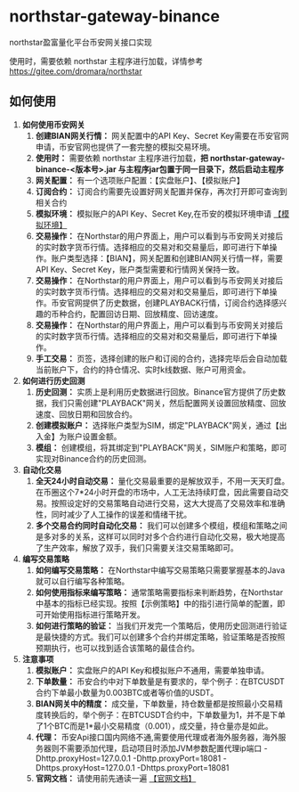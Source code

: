 # northstar-gateway-binance

northstar盈富量化平台币安网关接口实现

使用时，需要依赖 northstar 主程序进行加载，详情参考 https://gitee.com/dromara/northstar

## 如何使用


1. **如何使用币安网关**
   1. **创建BIAN网关行情：** 网关配置中的API Key、Secret Key需要在币安官网申请，币安官网也提供了一套完整的模拟交易环境。
   2. **使用时：** 需要依赖 northstar 主程序进行加载，**把 northstar-gateway-binance-<版本号>.jar 与主程序jar包置于同一目录下，然后启动主程序**
   3. **网关配置：** 有一个选项账户配置：【实盘账户】、【模拟账户】
   4. **订阅合约：**  订阅合约需要先设置好网关配置并保存，再次打开即可查询到相关合约
   5. **模拟环境：** 模拟账户的API Key、Secret Key,在币安的模拟环境申请  [【模拟环境】](https://testnet.binancefuture.com/)  
   6. **交易操作：** 在Northstar的用户界面上，用户可以看到与币安网关对接后的实时数字货币行情。选择相应的交易对和交易量后，即可进行下单操作。账户类型选择：【BIAN】，网关配置和创建BIAN网关行情一样，需要API Key、Secret Key，账户类型需要和行情网关保持一致。
   7. **交易操作：** 在Northstar的用户界面上，用户可以看到与币安网关对接后的实时数字货币行情。选择相应的交易对和交易量后，即可进行下单操作。币安官网提供了历史数据，创建PLAYBACK行情，订阅合约选择感兴趣的币种合约，配置回访日期、回放精度、回访速度。
   8. **交易操作：** 在Northstar的用户界面上，用户可以看到与币安网关对接后的实时数字货币行情。选择相应的交易对和交易量后，即可进行下单操作。
   9. **手工交易：** 页签，选择创建的账户和订阅的合约，选择完毕后会自动加载当前账户下，合约的持仓情况、实时k线数据、账户可用资金。
2. **如何进行历史回测**
   1. **历史回测：** 实质上是利用历史数据进行回放。Binance官方提供了历史数据，我们只需创建"PLAYBACK"网关，然后配置网关设置回放精度、回放速度、回放日期和回放合约。
   2. **创建模拟账户：** 选择账户类型为SIM，绑定"PLAYBACK"网关，通过【出入金】为账户设置金额。
   3. **模组：** 创建模组，将其绑定到"PLAYBACK"网关，SIM账户和策略，即可实现对Binance合约的历史回测。
3. **自动化交易**
   1. **全天24小时自动交易：** 量化交易最重要的是解放双手，不用一天天盯盘。在币圈这个7*24小时开盘的市场中，人工无法持续盯盘，因此需要自动交易。按照设定好的交易策略自动进行交易，这大大提高了交易效率和准确性，同时减少了人工操作的误差和情绪干扰。
   2. **多个交易合约同时自动化交易：** 我们可以创建多个模组，模组和策略之间是多对多的关系，这样可以同时对多个合约进行自动化交易，极大地提高了生产效率，解放了双手，我们只需要关注交易策略即可。
4. **编写交易策略**
   1. **如何编写交易策略：** 在Northstar中编写交易策略只需要掌握基本的Java就可以自行编写各种策略。
   2. **如何使用指标来编写策略：** 通常策略需要指标来判断趋势，在Northstar中基本的指标已经实现。按照【示例策略】中的指引进行简单的配置，即可开始使用指标进行策略开发。
   3. **如何进行策略的验证：** 当我们开发完一个策略后，使用历史回测进行验证是最快捷的方式。我们可以创建多个合约并绑定策略，验证策略是否按照预期执行，也可以找到适合该策略的最佳合约。
5. **注意事项**
   1. **模拟账户：** 实盘账户的API Key和模拟账户不通用，需要单独申请。
   2. **下单数量：** 币安合约中对下单数量是有要求的，举个例子：在BTCUSDT合约下单最小数量为0.003BTC或者等价值的USDT。
   3. **BIAN网关中的精度：** 成交量，下单数量，持仓数量都是按照最小交易精度转换后的，举个例子：在BTCUSDT合约中，下单数量为1，并不是下单了1个BTC而是1*最小交易精度（0.001），成交量，持仓量亦是如此。
   4. **代理：** 币安Api接口国内网络不通,需要使用代理或者海外服务器，海外服务器则不需要添加代理，启动项目时添加JVM参数配置代理ip端口
      -Dhttp.proxyHost=127.0.0.1 -Dhttp.proxyPort=18081 -Dhttps.proxyHost=127.0.0.1 -Dhttps.proxyPort=18081
   5. **官网文档：** 请使用前先通读一遍 [【官网文档】](https://www.quantit.tech/) 

